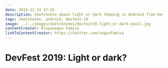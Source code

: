 ```yaml
---
date: 2019-12-14 17:25
description: Sketchnote about light or dark theming in Android from DevFest 2019 in Nuremberg
tags: sketchnote, android, devfest-19
image: ../../images/sketchnotes/devfest19-light-or-dark-small.jpg
contentCreator: Oluwasegun Famisa
linkToContentCreator: https://twitter.com/segunfamisa
---
```


# DevFest 2019: Light or dark?
